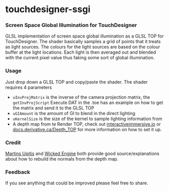 # touchdesigner-ssgi

### Screen Space Global Illumination for TouchDesigner
GLSL implementation of screen space global illumination as a GLSL TOP for TouchDesigner.
The shader basically samples a grid of points that it treats as light sources. The colours for the light sources are based on the colour buffer at the light locations. Each light is then averaged out and blended with the current pixel value thus faking some sort of global illumination. 

### Usage
Just drop down a GLSL TOP and copy/paste the shader. The shader requires 4 parameters
- ```uInvProjMatrix``` is the inverse of the camera projection matrix, the ```getInvProjScript``` Execute DAT in the .toe has an example on how to get the matrix and send it to the GLSL TOP
- ```uGIAmount``` is the amount of GI to blend in the direct lighting
- ```uKernelSize``` is the size of the kernel to sample lighting information from
- A depth map from te Render TOP, check out [interactiveimmersive.io](https://interactiveimmersive.io/blog/3d/depth-of-field-in-touchdesigner/) or [docs.derivative.ca/Depth_TOP](https://docs.derivative.ca/Depth_TOP) for more information on how to set it up.

### Credit
[Martins Upitis](https://github.com/martinsh) and [Wicked Engine](https://wickedengine.net/2019/09/22/improved-normal-reconstruction-from-depth/) both provide good source/explanations about how to rebuild the normals from the depth map.

### Feedback
If you see anything that could be improved please feel free to share.
